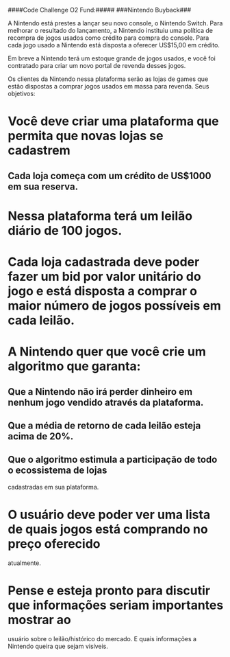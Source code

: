 ####Code Challenge O2 Fund:#####
###Nintendo Buyback###

A Nintendo está prestes a lançar seu novo console, o Nintendo Switch. Para melhorar o
resultado do lançamento, a Nintendo instituiu uma política de recompra de jogos usados como
crédito para compra do console. Para cada jogo usado a Nintendo está disposta a oferecer
US$15,00 em crédito.

Em breve a Nintendo terá um estoque grande de jogos usados, e você foi contratado para criar
um novo portal de revenda desses jogos.

Os clientes da Nintendo nessa plataforma serão as lojas de games que estão dispostas a
comprar jogos usados em massa para revenda.
Seus objetivos:
# Você deve criar uma plataforma que permita que novas lojas se cadastrem
## Cada loja começa com um crédito de US$1000 em sua reserva.
# Nessa plataforma terá um leilão diário de 100 jogos.
# Cada loja cadastrada deve poder fazer um bid por valor unitário do jogo e está disposta a comprar o maior número de jogos possíveis em cada leilão.
# A Nintendo quer que você crie um algoritmo que garanta:
## Que a Nintendo não irá perder dinheiro em nenhum jogo vendido através da plataforma.
## Que a média de retorno de cada leilão esteja acima de 20%.
## Que o algoritmo estimula a participação de todo o ecossistema de lojas
cadastradas em sua plataforma.
# O usuário deve poder ver uma lista de quais jogos está comprando no preço oferecido
atualmente.
# Pense e esteja pronto para discutir que informações seriam importantes mostrar ao
usuário sobre o leilão/histórico do mercado. E quais informações a Nintendo queira que
sejam visíveis.
